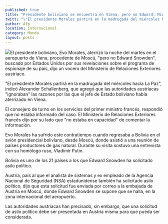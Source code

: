 ```yaml
---
published: true
title: "Presidente boliviano se encuentra en Viena, pero no Edward: Ministerio"
twitt: "\"El presidente Morales partirá en la madrugada del miércoles hacia La Paz\", indicó Alexander Schallenberg vocero del Ministerio de Relaciones Exteriores austriaco."
author: Afp
location: Internacional
category: Mundo
layout: posts
---
```


![](http://i.imgur.com/FBCifDRm.jpg)El presidente boliviano, Evo Morales, aterrizó la noche del martes en el aeropuerto de Viena, procedente de Moscú, "pero no Edward Snowden", buscado por Estados Unidos por sus revelaciones sobre el programa de espionaje de su país, dijo un vocero del Ministerio de Relaciones Exteriores austriaco.

"El presidente Morales partirá en la madrugada del miércoles hacia La Paz", indicó Alexander Schallenberg, que agregó que las autoridades austríacas "ignoraban" las razones por las que el jefe de Estado boliviano había aterrizado en Viena.

El consejero de turno en los servicios del primer ministro francés, respondió que no estaba informado del caso. El Ministerio de Relaciones Exteriores francés dijo por su lado que "no estaba en capacidad" de comentar la información.

Evo Morales ha sufrido este contratiempo cuando regresaba a Bolivia en el avión presidencial boliviano, desde Moscú, donde asistió a una reunión de países productores de gas natural. Durante su visita sostuvo una entrevista con su homólogo ruso, Vladimir Putin.

Bolivia es uno de los 21 países a los que Edward Snowden ha solicitado asilo político.

Austria, país al que el analista de sistemas y ex empleado de la Agencia Nacional de Seguridad (NSA) estadunidense también ha solicitado asilo político, dijo que esta solicitud fue enviada por correo a la embajada de Austria en Moscú, donde Edward Snowden se supone que se halla, en la zona internacional del aeropuerto.

Las autoridades austriacas han precisado, sin embargo, que una solicitud de asilo político debe ser presentada en Austria misma para que pueda ser considerada.
